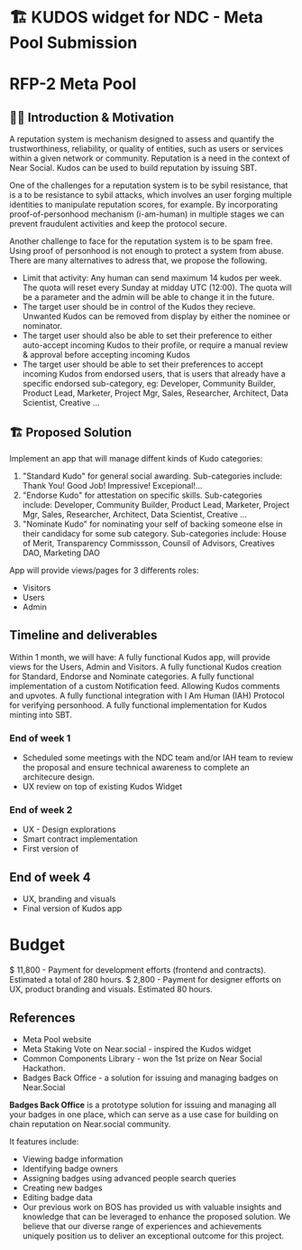 # 🏗  KUDOS widget for NDC - Meta Pool Submission

# RFP-2 Meta Pool

## 👨‍🏫 Introduction & Motivation

A reputation system is mechanism designed to assess and quantify the trustworthiness, reliability, or quality of entities, such as users or services within a given network or community.
Reputation is a need in the context of Near Social. Kudos can be used to build reputation by issuing SBT.

One of the challenges for a reputation system is to be sybil resistance, that is a to be resistance to sybil attacks, which involves an user forging multiple identities to manipulate reputation scores, for example.
By incorporating proof-of-personhood mechanism (i-am-human) in multiple stages we can prevent fraudulent activities and keep the protocol secure.

Another challenge to face for the reputation system is to be spam free. Using proof of personhood is not enough to protect a system from abuse.
There are many alternatives to adress that, we propose the following.

* Limit that activity: Any human can send maximum 14 kudos per week. The quota will reset every Sunday at midday UTC (12:00). The quota will be a parameter and the admin will be able to change it in the future.
* The target user should be in control of the Kudos they recieve. Unwanted Kudos can be removed from display by either the nominee or nominator.
* The target user should also be able to set their preference to either auto-accept incoming Kudos to their profile, or require a manual review & approval before accepting incoming Kudos
* The target user should be able to set their preferences to accept incoming Kudos from endorsed users, that is users that already have a specific endorsed sub-category, eg: Developer, Community Builder, Product Lead, Marketer, Project Mgr, Sales, Researcher, Architect, Data Scientist, Creative ... 

## 🏗 Proposed Solution

Implement an app that will manage diffent kinds of Kudo categories:

1. "Standard Kudo" for general social awarding. Sub-categories include: Thank You! Good Job! Impressive! Excepional!...
2. "Endorse Kudo" for attestation on specific skills. Sub-categories include: Developer, Community Builder, Product Lead, Marketer, Project Mgr, Sales, Researcher, Architect, Data Scientist, Creative ...  
3. "Nominate Kudo" for nominating your self of backing someone else in their candidacy for some sub category. Sub-categories include: House of Merit, Transparency Commissson, Counsil of Advisors, Creatives DAO, Marketing DAO

App will provide views/pages for 3 differents roles:

* Visitors
* Users
* Admin

## Timeline and deliverables

Within 1 month, we will have:
A fully functional Kudos app, will provide views for the Users, Admin and Visitors. 
A fully functional Kudos creation for Standard, Endorse and Nominate categories.
A fully functional implementation of a custom Notification feed. Allowing Kudos comments and upvotes.
A fully functional integration with I Am Human (IAH) Protocol for verifying personhood.
A fully functional implementation for Kudos minting into SBT.

### End of week 1

* Scheduled some meetings with the NDC team and/or IAH team to review the proposal and ensure technical awareness to complete an architecure design. 
* UX review on top of existing Kudos Widget
  
### End of week 2

* UX - Design explorations
* Smart contract implementation
* First version of 

## End of week 4

* UX, branding and visuals
* Final version of Kudos app

# Budget

$ 11,800 - Payment for development efforts (frontend and contracts). Estimated a total of 280 hours.
$ 2,800 - Payment for designer efforts on UX, product branding and visuals. Estimated 80 hours.

## References

* Meta Pool website
* Meta Staking Vote on Near.social - inspired the Kudos widget
* Common Components Library - won the 1st prize on Near Social Hackathon.
* Badges Back Office - a solution for issuing and managing badges on Near.Social

**Badges Back Office** is a prototype solution for issuing and managing all your badges in one place, which can serve as a use case for building on chain reputation on Near.social community.

It features include:

* Viewing badge information
* Identifying badge owners
* Assigning badges using advanced people search queries
* Creating new badges
* Editing badge data
* Our previous work on BOS has provided us with valuable insights and knowledge that can be leveraged to enhance the proposed solution. We believe that our diverse range of experiences and achievements uniquely position us to deliver an exceptional outcome for this project.
